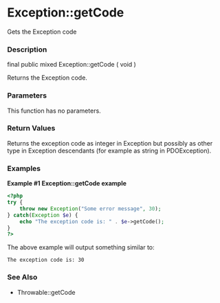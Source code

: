 Exception::getCode
==================

Gets the Exception code

### Description

<span class="modifier">final</span> <span class="modifier">public</span>
<span class="type">mixed</span> <span
class="methodname">Exception::getCode</span> ( <span
class="methodparam">void</span> )

Returns the Exception code.

### Parameters

This function has no parameters.

### Return Values

Returns the exception code as <span class="type">integer</span> in <span
class="classname">Exception</span> but possibly as other type in <span
class="classname">Exception</span> descendants (for example as <span
class="type">string</span> in <span
class="classname">PDOException</span>).

### Examples

**Example \#1 <span class="function">Exception::getCode</span> example**

``` php
<?php
try {
    throw new Exception("Some error message", 30);
} catch(Exception $e) {
    echo "The exception code is: " . $e->getCode();
}
?>
```

The above example will output something similar to:

    The exception code is: 30

### See Also

-   <span class="methodname">Throwable::getCode</span>
